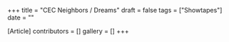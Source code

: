 +++
title = "CEC Neighbors / Dreams"
draft = false
tags = ["Showtapes"]
date = ""

[Article]
contributors = []
gallery = []
+++